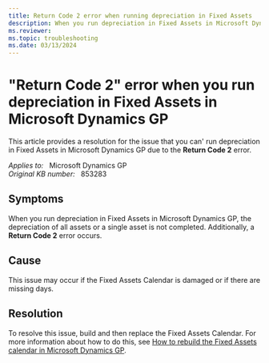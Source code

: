 ```yaml
---
title: Return Code 2 error when running depreciation in Fixed Assets
description: When you run depreciation in Fixed Assets in Microsoft Dynamics GP, you receive a Return Code 2 error. Provides a resolution.
ms.reviewer:
ms.topic: troubleshooting
ms.date: 03/13/2024
---
```

# "Return Code 2" error when you run depreciation in Fixed Assets in Microsoft Dynamics GP

This article provides a resolution for the issue that you can' run depreciation in Fixed Assets in Microsoft Dynamics GP due to the **Return Code 2** error.

_Applies to:_ &nbsp; Microsoft Dynamics GP  
_Original KB number:_ &nbsp; 853283

## Symptoms

When you run depreciation in Fixed Assets in Microsoft Dynamics GP, the depreciation of all assets or a single asset is not completed. Additionally, a **Return Code 2** error occurs.

## Cause

This issue may occur if the Fixed Assets Calendar is damaged or if there are missing days.

## Resolution

To resolve this issue, build and then replace the Fixed Assets Calendar. For more information about how to do this, see [How to rebuild the Fixed Assets calendar in Microsoft Dynamics GP](https://support.microsoft.com/topic/how-to-rebuild-the-fixed-assets-calendar-in-microsoft-dynamics-gp-f388b6fd-d740-1d5b-25fb-facbd099da75).

